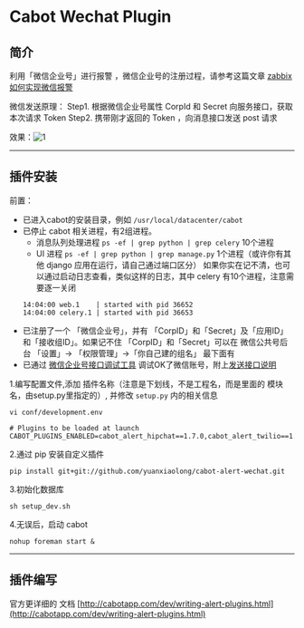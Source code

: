 Cabot Wechat Plugin
=====

## 简介

利用「微信企业号」进行报警 ，微信企业号的注册过程，请参考这篇文章 [zabbix如何实现微信报警](http://wuhf2015.blog.51cto.com/8213008/1688614)

微信发送原理：
Step1. 根据微信企业号属性 CorpId 和 Secret 向服务接口，获取本次请求 Token
Step2. 携带刚才返回的 Token ，向消息接口发送 post 请求

效果：![1](https://github.com/yuanxiaolong/cabot-alert-wechat/raw/master/img/wechat_alert.png)


---

## 插件安装

前置：
* 已进入cabot的安装目录，例如 ``` /usr/local/datacenter/cabot ```
* 已停止 cabot 相关进程，有2组进程。
    * 消息队列处理进程 ```ps -ef | grep python | grep celery``` 10个进程
    * UI 进程 ``` ps -ef | grep python | grep manage.py ``` 1个进程（或许你有其他 django 应用在运行，请自己通过端口区分）
  如果你实在记不清，也可以通过启动日志查看，类似这样的日志，其中 celery 有10个进程，注意需要逐一关闭
  ```
  14:04:00 web.1    | started with pid 36652
  14:04:00 celery.1 | started with pid 36653
  ```
* 已注册了一个 「微信企业号」，并有 「CorpID」和「Secret」及「应用ID」和「接收组ID」。如果记不住 「CorpID」和「Secret」可以在 微信公共号后台
  「设置」-> 「权限管理」->「你自己建的组名」 最下面有
* 已通过 [微信企业号接口调试工具](http://qydev.weixin.qq.com/debug) 调试OK了微信账号，附上[发送接口说明](http://qydev.weixin.qq.com/wiki/index.php?title=%E6%B6%88%E6%81%AF%E7%B1%BB%E5%9E%8B%E5%8F%8A%E6%95%B0%E6%8D%AE%E6%A0%BC%E5%BC%8F)


1.编写配置文件,添加 插件名称（注意是下划线，不是工程名，而是里面的 模块名，由setup.py里指定的）, 并修改 ```setup.py``` 内的相关信息

```
vi conf/development.env

# Plugins to be loaded at launch
CABOT_PLUGINS_ENABLED=cabot_alert_hipchat==1.7.0,cabot_alert_twilio==1.6.1,cabot_alert_email==1.3.1,cabot_alert_wechat==0.0.1

```

2.通过 pip 安装自定义插件

```
pip install git+git://github.com/yuanxiaolong/cabot-alert-wechat.git
```

3.初始化数据库

```
sh setup_dev.sh
```

4.无误后，启动 cabot

``` nohup foreman start & ```

---

## 插件编写

官方更详细的 文档 [http://cabotapp.com/dev/writing-alert-plugins.html](http://cabotapp.com/dev/writing-alert-plugins.html)